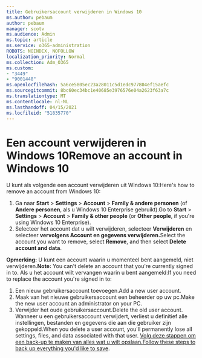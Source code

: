 ```yaml
---
title: Gebruikersaccount verwijderen in Windows 10
ms.author: pebaum
author: pebaum
manager: scotv
ms.audience: Admin
ms.topic: article
ms.service: o365-administration
ROBOTS: NOINDEX, NOFOLLOW
localization_priority: Normal
ms.collection: Adm_O365
ms.custom:
- "3449"
- "9001448"
ms.openlocfilehash: 5a6ce5805ec23a28011c5d1edc977804ef15aefc
ms.sourcegitcommit: 8bc60ec34bc1e40685e3976576e04a2623f63a7c
ms.translationtype: MT
ms.contentlocale: nl-NL
ms.lasthandoff: 04/15/2021
ms.locfileid: "51835770"
---
```

# <a name="remove-an-account-in-windows-10"></a><span data-ttu-id="aa660-102">Een account verwijderen in Windows 10</span><span class="sxs-lookup"><span data-stu-id="aa660-102">Remove an account in Windows 10</span></span>

<span data-ttu-id="aa660-103">U kunt als volgende een account verwijderen uit Windows 10:</span><span class="sxs-lookup"><span data-stu-id="aa660-103">Here's how to remove an account from Windows 10:</span></span>

1. <span data-ttu-id="aa660-104">Ga naar **Start**  >  **Settings**  >  **Account**  >  **Family & andere personen** (of **Andere personen**, als u Windows 10 Enterprise gebruikt).</span><span class="sxs-lookup"><span data-stu-id="aa660-104">Go to **Start** > **Settings** > **Account** > **Family & other people** (or **Other people**, if you're using Windows 10 Enterprise).</span></span>
2. <span data-ttu-id="aa660-105">Selecteer het account dat u wilt verwijderen, selecteer **Verwijderen** en selecteer **vervolgens Account en gegevens verwijderen.**</span><span class="sxs-lookup"><span data-stu-id="aa660-105">Select the account you want to remove, select **Remove**, and then select **Delete account and data**.</span></span>
 
<span data-ttu-id="aa660-106">**Opmerking:** U kunt een account waarin u momenteel bent aangemeld, niet verwijderen.</span><span class="sxs-lookup"><span data-stu-id="aa660-106">**Note:** You can't delete an account that you're currently signed in to.</span></span>  <span data-ttu-id="aa660-107">Als u het account wilt vervangen waarin u bent aangemeld:</span><span class="sxs-lookup"><span data-stu-id="aa660-107">If you need to replace the account you're signed in to:</span></span>

1. <span data-ttu-id="aa660-108">Een nieuw gebruikersaccount toevoegen.</span><span class="sxs-lookup"><span data-stu-id="aa660-108">Add a new user account.</span></span>
2. <span data-ttu-id="aa660-109">Maak van het nieuwe gebruikersaccount een beheerder op uw pc.</span><span class="sxs-lookup"><span data-stu-id="aa660-109">Make the new user account an administrator on your PC.</span></span>
3. <span data-ttu-id="aa660-110">Verwijder het oude gebruikersaccount.</span><span class="sxs-lookup"><span data-stu-id="aa660-110">Delete the old user account.</span></span> <span data-ttu-id="aa660-111">Wanneer u een gebruikersaccount verwijdert, verliest u definitief alle instellingen, bestanden en gegevens die aan die gebruiker zijn gekoppeld.</span><span class="sxs-lookup"><span data-stu-id="aa660-111">When you delete a user account, you'll permanently lose all settings, files, and data associated with that user.</span></span> <span data-ttu-id="aa660-112">[Volg deze stappen om een back-up te maken van alles wat u wilt opslaan.](https://support.microsoft.com/help/4027408/windows-10-backup-and-restore)</span><span class="sxs-lookup"><span data-stu-id="aa660-112">[Follow these steps to back up everything you'd like to save](https://support.microsoft.com/help/4027408/windows-10-backup-and-restore).</span></span>